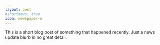 ```yaml
---
layout: post
#shortnews: true
icon: newspaper-o
---
```


This is a short blog post of something that happened recently. Just a news update blurb in no great detail.
